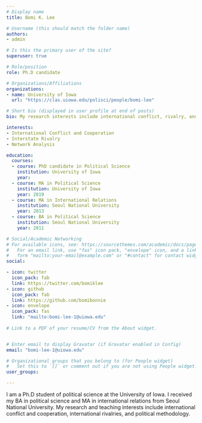 ```yaml
---
# Display name
title: Bomi K. Lee

# Username (this should match the folder name)
authors:
- admin

# Is this the primary user of the site?
superuser: true

# Role/position
role: Ph.D candidate

# Organizations/Affiliations
organizations:
- name: University of Iowa
  url: "https://clas.uiowa.edu/polisci/people/bomi-lee"

# Short bio (displayed in user profile at end of posts)
bio: My research interests include international conflict, rivalry, and political methodology.

interests:
- International Conflict and Cooperation
- Interstate Rivalry
- Network Analysis

education:
  courses:
  - course: PhD candidate in Political Science
    institution: University of Iowa
    year: 
  - course: MA in Political Science
    institution: University of Iowa
    year: 2019
  - course: MA in International Relations
    institution: Seoul National University
    year: 2013
  - course: BA in Political Science
    institution: Seoul National University
    year: 2011

# Social/Academic Networking
# For available icons, see: https://sourcethemes.com/academic/docs/page-builder/#icons
#   For an email link, use "fas" icon pack, "envelope" icon, and a link in the
#   form "mailto:your-email@example.com" or "#contact" for contact widget.
social:

- icon: twitter
  icon_pack: fab
  link: https://twitter.com/bomiklee
- icon: github
  icon_pack: fab
  link: https://github.com/bomibonnie
- icon: envelope
  icon_pack: fas
  link: "mailto:bomi-lee-1@uiowa.edu"
  
# Link to a PDF of your resume/CV from the About widget.


# Enter email to display Gravatar (if Gravatar enabled in Config)
email: "bomi-lee-1@uiowa.edu"

# Organizational groups that you belong to (for People widget)
#   Set this to `[]` or comment out if you are not using People widget.
user_groups:

---
```


I am a Ph.D student of political science at the University of Iowa. I received my BA in political science and MA in international relations from Seoul National University. My research and teaching interests include international conflict and cooperation, international rivalries, and political methodology.
